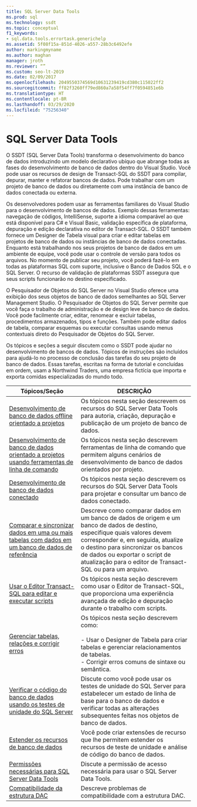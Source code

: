 ```yaml
---
title: SQL Server Data Tools
ms.prod: sql
ms.technology: ssdt
ms.topic: conceptual
f1_keywords:
- sql.data.tools.errortask.generichelp
ms.assetid: 5f08f15a-851d-4026-a557-28b3c6492efe
author: markingmyname
ms.author: maghan
manager: jroth
ms.reviewer: “”
ms.custom: seo-lt-2019
ms.date: 02/09/2017
ms.openlocfilehash: 2049550374569d10631239419cd380c115022ff2
ms.sourcegitcommit: ff82f3260ff79ed860a7a58f54ff7f0594851e6b
ms.translationtype: HT
ms.contentlocale: pt-BR
ms.lasthandoff: 03/29/2020
ms.locfileid: "75256340"
---
```

# <a name="sql-server-data-tools"></a>SQL Server Data Tools

O SSDT (SQL Server Data Tools) transforma o desenvolvimento do banco de dados introduzindo um modelo declarativo ubíquo que abrange todas as fases do desenvolvimento de banco de dados dentro do Visual Studio. Você pode usar os recursos de design de Transact\-SQL do SSDT para compilar, depurar, manter e refatorar bancos de dados. Pode trabalhar com um projeto de banco de dados ou diretamente com uma instância de banco de dados conectada ou externa.  
  
Os desenvolvedores podem usar as ferramentas familiares do Visual Studio para o desenvolvimento de bancos de dados. Exemplo dessas ferramentas: navegação de códigos, IntelliSense, suporte a idioma comparável ao que está disponível para C# e Visual Basic, validação específica de plataforma, depuração e edição declarativa no editor de Transact\-SQL. O SSDT também fornece um Designer de Tabela visual para criar e editar tabelas em projetos de banco de dados ou instâncias de banco de dados conectadas. Enquanto está trabalhando nos seus projetos de banco de dados em um ambiente de equipe, você pode usar o controle de versão para todos os arquivos. No momento de publicar seu projeto, você poderá fazê-lo em todas as plataformas SQL com suporte, inclusive o Banco de Dados SQL e o SQL Server. O recurso de validação de plataformas SSDT assegura que seus scripts funcionarão no destino especificado.  
  
O Pesquisador de Objetos do SQL Server no Visual Studio oferece uma exibição dos seus objetos de banco de dados semelhantes ao SQL Server Management Studio. O Pesquisador de Objetos do SQL Server permite que você faça o trabalho de administração e de design leve de banco de dados. Você pode facilmente criar, editar, renomear e excluir tabelas, procedimentos armazenados, tipos e funções. Também pode editar dados de tabela, comparar esquemas ou executar consultas usando menus contextuais direto do Pesquisador de Objetos do SQL Server.  
  
Os tópicos e seções a seguir discutem como o SSDT pode ajudar no desenvolvimento de bancos de dados. Tópicos de instruções são incluídos para ajudá-lo no processo de conclusão das tarefas do seu projeto de banco de dados. Essas tarefas, escritas na forma de tutorial e concluídas em ordem, usam a Northwind Traders, uma empresa fictícia que importa e exporta comidas especializadas do mundo todo.  
  
|Tópicos/Seção|DESCRIÇÃO|  
|-------------------|---------------|  
|[Desenvolvimento de banco de dados offline orientado a projetos](../ssdt/project-oriented-offline-database-development.md)|Os tópicos nesta seção descrevem os recursos do SQL Server Data Tools para autoria, criação, depuração e publicação de um projeto de banco de dados.|  
|[Desenvolvimento de banco de dados orientado a projetos usando ferramentas de linha de comando](../ssdt/project-oriented-database-development-using-command-line-tools.md)|Os tópicos nesta seção descrevem ferramentas de linha de comando que permitem alguns cenários de desenvolvimento de banco de dados orientados por projeto.|  
|[Desenvolvimento de banco de dados conectado](../ssdt/connected-database-development.md)|Os tópicos nesta seção descrevem os recursos do SQL Server Data Tools para projetar e consultar um banco de dados conectado.|  
|[Comparar e sincronizar dados em uma ou mais tabelas com dados em um banco de dados de referência](../ssdt/compare-and-synchronize-data-in-tables-with-data-in-reference-database.md)|Descreve como comparar dados em um banco de dados de origem e um banco de dados de destino, especifique quais valores devem corresponder e, em seguida, atualize o destino para sincronizar os bancos de dados ou exportar o script de atualização para o editor de Transact\-SQL ou para um arquivo.|  
|[Usar o Editor Transact-SQL para editar e executar scripts](../ssdt/use-transact-sql-editor-to-edit-and-execute-scripts.md)|Os tópicos nesta seção descrevem como usar o Editor de Transact\-SQL, que proporciona uma experiência avançada de edição e depuração durante o trabalho com scripts.|  
|[Gerenciar tabelas, relações e corrigir erros](../ssdt/manage-tables-relationships-and-fix-errors.md)|Os tópicos nesta seção descrevem como:<br /><br />-   Usar o Designer de Tabela para criar tabelas e gerenciar relacionamentos de tabelas.<br />-   Corrigir erros comuns de sintaxe ou semântica.|  
|[Verificar o código do banco de dados usando os testes de unidade do SQL Server](../ssdt/verifying-database-code-by-using-sql-server-unit-tests.md)|Discute como você pode usar os testes de unidade do SQL Server para estabelecer um estado de linha de base para o banco de dados e verificar todas as alterações subsequentes feitas nos objetos de banco de dados.|  
|[Estender os recursos de banco de dados](../ssdt/extending-the-database-features.md)|Você pode criar extensões de recurso que lhe permitem estender os recursos de teste de unidade e análise de código do banco de dados.|  
|[Permissões necessárias para SQL Server Data Tools](../ssdt/required-permissions-for-sql-server-data-tools.md)|Discute a permissão de acesso necessária para usar o SQL Server Data Tools.|  
|[Compatibilidade da estrutura DAC](../ssdt/dac-framework-compatibility.md)|Descreve problemas de compatibilidade com a estrutura DAC.|  
  

  
